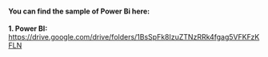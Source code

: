 #### You can find the sample of Power Bi here: 
**1. Power BI:** https://drive.google.com/drive/folders/1BsSpFk8IzuZTNzRRk4fgag5VFKFzKFLN
